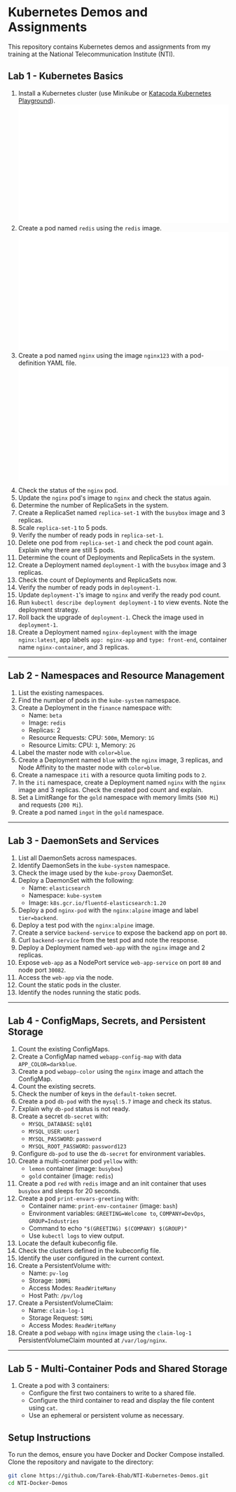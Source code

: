 # Kubernetes Demos and Assignments 

This repository contains Kubernetes demos and assignments from my training at the National Telecommunication Institute (NTI). 

## Lab 1 - Kubernetes Basics

1. Install a Kubernetes cluster (use Minikube or [Katacoda Kubernetes Playground](https://www.katacoda.com/courses/kubernetes/playground)).
![l1](/Lab%201%20-%20Kubernetes%20Basics/1.png)
2. Create a pod named `redis` using the `redis` image.
![l1](/Lab%201%20-%20Kubernetes%20Basics/1.png)
3. Create a pod named `nginx` using the image `nginx123` with a pod-definition YAML file.
![l1](/Lab%201%20-%20Kubernetes%20Basics/1.png)
4. Check the status of the `nginx` pod.
5. Update the `nginx` pod's image to `nginx` and check the status again.
6. Determine the number of ReplicaSets in the system.
7. Create a ReplicaSet named `replica-set-1` with the `busybox` image and 3 replicas.
8. Scale `replica-set-1` to 5 pods.
9. Verify the number of ready pods in `replica-set-1`.
10. Delete one pod from `replica-set-1` and check the pod count again. Explain why there are still 5 pods.
11. Determine the count of Deployments and ReplicaSets in the system.
12. Create a Deployment named `deployment-1` with the `busybox` image and 3 replicas.
13. Check the count of Deployments and ReplicaSets now.
14. Verify the number of ready pods in `deployment-1`.
15. Update `deployment-1`'s image to `nginx` and verify the ready pod count.
16. Run `kubectl describe deployment deployment-1` to view events. Note the deployment strategy.
17. Roll back the upgrade of `deployment-1`. Check the image used in `deployment-1`.
18. Create a Deployment named `nginx-deployment` with the image `nginx:latest`, app labels `app: nginx-app` and `type: front-end`, container name `nginx-container`, and 3 replicas.

---

## Lab 2 - Namespaces and Resource Management

1. List the existing namespaces.
2. Find the number of pods in the `kube-system` namespace.
3. Create a Deployment in the `finance` namespace with:
   - Name: `beta`
   - Image: `redis`
   - Replicas: 2
   - Resource Requests: CPU: `500m`, Memory: `1G`
   - Resource Limits: CPU: `1`, Memory: `2G`
4. Label the master node with `color=blue`.
5. Create a Deployment named `blue` with the `nginx` image, 3 replicas, and Node Affinity to the master node with `color=blue`.
6. Create a namespace `iti` with a resource quota limiting pods to `2`.
7. In the `iti` namespace, create a Deployment named `nginx` with the `nginx` image and 3 replicas. Check the created pod count and explain.
8. Set a LimitRange for the `gold` namespace with memory limits (`500 Mi`) and requests (`200 Mi`).
9. Create a pod named `ingot` in the `gold` namespace.

---

## Lab 3 - DaemonSets and Services

1. List all DaemonSets across namespaces.
2. Identify DaemonSets in the `kube-system` namespace.
3. Check the image used by the `kube-proxy` DaemonSet.
4. Deploy a DaemonSet with the following:
   - Name: `elasticsearch`
   - Namespace: `kube-system`
   - Image: `k8s.gcr.io/fluentd-elasticsearch:1.20`
5. Deploy a pod `nginx-pod` with the `nginx:alpine` image and label `tier=backend`.
6. Deploy a test pod with the `nginx:alpine` image.
7. Create a service `backend-service` to expose the backend app on port `80`.
8. Curl `backend-service` from the test pod and note the response.
9. Deploy a Deployment named `web-app` with the `nginx` image and 2 replicas.
10. Expose `web-app` as a NodePort service `web-app-service` on port `80` and node port `30082`.
11. Access the `web-app` via the node.
12. Count the static pods in the cluster.
13. Identify the nodes running the static pods.

---

## Lab 4 - ConfigMaps, Secrets, and Persistent Storage

1. Count the existing ConfigMaps.
2. Create a ConfigMap named `webapp-config-map` with data `APP_COLOR=darkblue`.
3. Create a pod `webapp-color` using the `nginx` image and attach the ConfigMap.
4. Count the existing secrets.
5. Check the number of keys in the `default-token` secret.
6. Create a pod `db-pod` with the `mysql:5.7` image and check its status.
7. Explain why `db-pod` status is not ready.
8. Create a secret `db-secret` with:
   - `MYSQL_DATABASE`: `sql01`
   - `MYSQL_USER`: `user1`
   - `MYSQL_PASSWORD`: `password`
   - `MYSQL_ROOT_PASSWORD`: `password123`
9. Configure `db-pod` to use the `db-secret` for environment variables.
10. Create a multi-container pod `yellow` with:
    - `lemon` container (image: `busybox`)
    - `gold` container (image: `redis`)
11. Create a pod `red` with `redis` image and an init container that uses `busybox` and sleeps for 20 seconds.
12. Create a pod `print-envars-greeting` with:
    - Container name: `print-env-container` (image: `bash`)
    - Environment variables: `GREETING=Welcome to`, `COMPANY=DevOps`, `GROUP=Industries`
    - Command to echo `"$(GREETING) $(COMPANY) $(GROUP)"`
    - Use `kubectl logs` to view output.
13. Locate the default kubeconfig file.
14. Check the clusters defined in the kubeconfig file.
15. Identify the user configured in the current context.
16. Create a PersistentVolume with:
    - Name: `pv-log`
    - Storage: `100Mi`
    - Access Modes: `ReadWriteMany`
    - Host Path: `/pv/log`
17. Create a PersistentVolumeClaim:
    - Name: `claim-log-1`
    - Storage Request: `50Mi`
    - Access Modes: `ReadWriteMany`
18. Create a pod `webapp` with `nginx` image using the `claim-log-1` PersistentVolumeClaim mounted at `/var/log/nginx`.

---

## Lab 5 - Multi-Container Pods and Shared Storage

1. Create a pod with 3 containers:
   - Configure the first two containers to write to a shared file.
   - Configure the third container to read and display the file content using `cat`.
   - Use an ephemeral or persistent volume as necessary.

## Setup Instructions

To run the demos, ensure you have Docker and Docker Compose installed. Clone the repository and navigate to the directory:

```bash
git clone https://github.com/Tarek-Ehab/NTI-Kubernetes-Demos.git
cd NTI-Docker-Demos